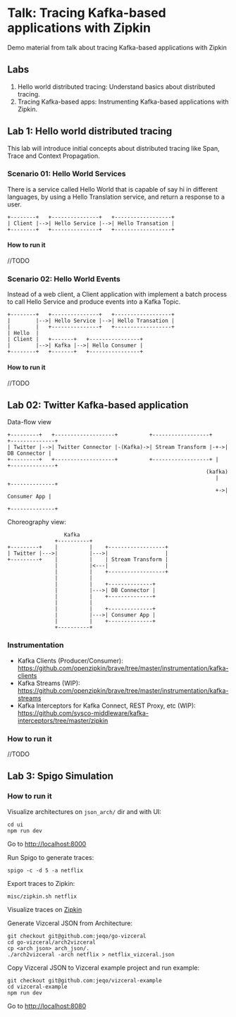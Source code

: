 # Talk: Tracing Kafka-based applications with Zipkin

Demo material from talk about tracing Kafka-based applications with Zipkin

## Labs

1. Hello world distributed tracing: Understand basics about distributed
   tracing.
2. Tracing Kafka-based apps: Instrumenting Kafka-based applications with
   Zipkin.

## Lab 1: Hello world distributed tracing

This lab will introduce initial concepts about distributed tracing like Span,
Trace and Context Propagation.

### Scenario 01: Hello World Services

There is a service called Hello World that is capable of say hi in different
languages, by using a Hello Translation service, and return a response to
a user.

```
+--------+   +---------------+   +------------------+
| Client |-->| Hello Service |-->| Hello Transation |
+--------+   +---------------+   +------------------+
```

#### How to run it

//TODO

### Scenario 02: Hello World Events

Instead of a web client, a Client application with implement a batch process 
to call Hello Service and produce events into a Kafka Topic.


```
+--------+   +---------------+   +------------------+
|        |-->| Hello Service |-->| Hello Transation |
|        |   +---------------+   +------------------+
| Hello  |
| Client |   +-------+   +----------------+
|        |-->| Kafka |-->| Hello Consumer |
+--------+   +-------+   +----------------+
```

#### How to run it

//TODO

## Lab 02: Twitter Kafka-based application

Data-flow view

```
+---------+   +-------------------+          +------------------+    +--------------+
| Twitter |-->| Twitter Connector |-(Kafka)->| Stream Transform |-+->| DB Connector |
+---------+   +-------------------+          +------------------+ |  +--------------+
                                                               (kafka)
                                                                  |  +--------------+
                                                                  +->| Consumer App |
                                                                     +--------------+
```

Choreography view:

```
                  Kafka
               +----------+
+---------+    |          |    +------------------+
| Twitter |--->|          |--->|                  |
+---------+    |          |    | Stream Transform |
               |          |<---|                  |
               |          |    +------------------+
               |          |
               |          |    +--------------+
               |          |--->| DB Connector |
               |          |    +--------------+
               |          |
               |          |    +--------------+
               |          |--->| Consumer App |
               |          |    +--------------+
               +----------+
```

### Instrumentation

- Kafka Clients (Producer/Consumer): <https://github.com/openzipkin/brave/tree/master/instrumentation/kafka-clients>
- Kafka Streams (WIP): <https://github.com/openzipkin/brave/tree/master/instrumentation/kafka-streams>
- Kafka Interceptors for Kafka Connect, REST Proxy, etc (WIP): <https://github.com/sysco-middleware/kafka-interceptors/tree/master/zipkin> 

### How to run it

//TODO

## Lab 3: Spigo Simulation

### How to run it

Visualize architectures on `json_arch/` dir and with UI:

```
cd ui
npm run dev
```

Go to <http://localhost:8000>

Run Spigo to generate traces:

```
spigo -c -d 5 -a netflix
```

Export traces to Zipkin:

```
misc/zipkin.sh netflix
```

Visualize traces on [Zipkin](http://localhost:9411)

Generate Vizceral JSON from Architecture:

```
git checkout git@github.com:jeqo/go-vizceral
cd go-vizceral/arch2vizceral
cp <arch json> arch_json/.
./arch2vizceral -arch netflix > netflix_vizceral.json
```

Copy Vizceral JSON to Vizceral example project and run example:

```
git checkout git@github.com:jeqo/vizceral-example
cd vizceral-example
npm run dev
```

Go to <http://localhost:8080>
